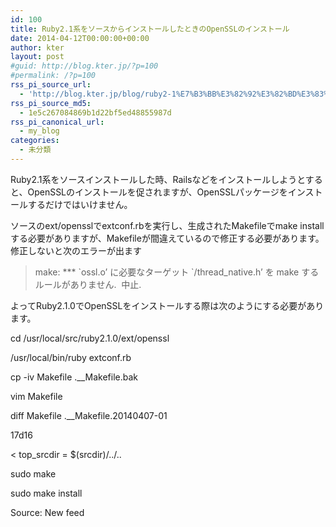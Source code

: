 ```yaml
---
id: 100
title: Ruby2.1系をソースからインストールしたときのOpenSSLのインストール
date: 2014-04-12T00:00:00+00:00
author: kter
layout: post
#guid: http://blog.kter.jp/?p=100
#permalink: /?p=100
rss_pi_source_url:
  - 'http://blog.kter.jp/blog/ruby2-1%E7%B3%BB%E3%82%92%E3%82%BD%E3%83%BC%E3%82%B9%E3%81%8B%E3%82%89%E3%82%A4%E3%83%B3%E3%82%B9%E3%83%88%E3%83%BC%E3%83%AB%E3%81%97%E3%81%9F%E3%81%A8%E3%81%8D%E3%81%AEopenssl%E3%81%AE%E3%82%A4/'
rss_pi_source_md5:
  - 1e5c267084869b1d22bf5ed48855987d
rss_pi_canonical_url:
  - my_blog
categories:
  - 未分類
---
```

Ruby2.1系をソースインストールした時、Railsなどをインストールしようとすると、OpenSSLのインストールを促されますが、OpenSSLパッケージをインストールするだけではいけません。

ソースのext&#047;opensslでextconf.rbを実行し、生成されたMakefileでmake installする必要がありますが、Makefileが間違えているので修正する必要があります。修正しないと次のエラーが出ます

> make: \*** \`ossl.o&#8217; に必要なターゲット \`&#047;thread_native.h&#8217; を make するルールがありません. &nbsp;中止.

よってRuby2.1.0でOpenSSLをインストールする際は次のようにする必要があります。

cd &#047;usr&#047;local&#047;src&#047;ruby2.1.0&#047;ext&#047;openssl
  
&#047;usr&#047;local&#047;bin&#047;ruby extconf.rb
  
cp -iv Makefile .__Makefile.bak
  
vim Makefile
  
diff Makefile .__Makefile.20140407-01
  
17d16
  
< top_srcdir = $(srcdir)&#047;..&#047;..
  
sudo make
  
sudo make install

Source: New feed